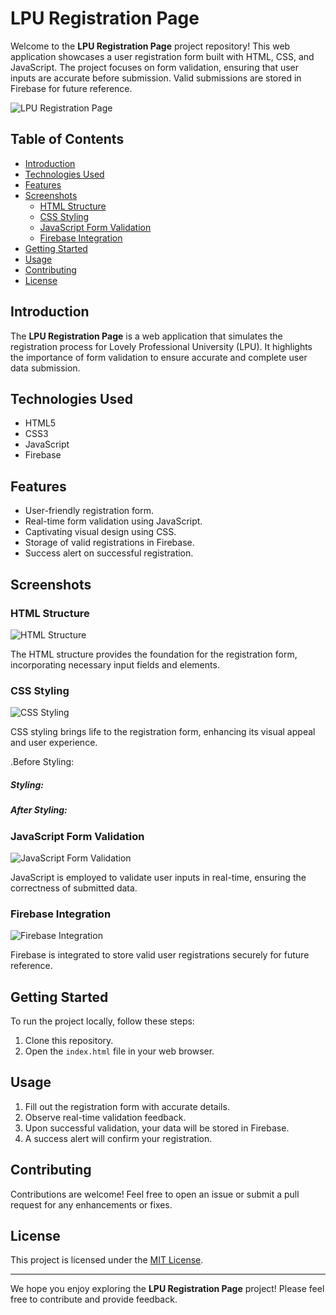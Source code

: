 # LPU Registration Page

Welcome to the **LPU Registration Page** project repository! This web application showcases a user registration form built with HTML, CSS, and JavaScript. The project focuses on form validation, ensuring that user inputs are accurate before submission. Valid submissions are stored in Firebase for future reference.

![LPU Registration Page](images/registration_page.png)

## Table of Contents

- [Introduction](#introduction)
- [Technologies Used](#technologies-used)
- [Features](#features)
- [Screenshots](#screenshots)
  - [HTML Structure](#html-structure)
  - [CSS Styling](#css-styling)
  - [JavaScript Form Validation](#javascript-form-validation)
  - [Firebase Integration](#firebase-integration)
- [Getting Started](#getting-started)
- [Usage](#usage)
- [Contributing](#contributing)
- [License](#license)

## Introduction

The **LPU Registration Page** is a web application that simulates the registration process for Lovely Professional University (LPU). It highlights the importance of form validation to ensure accurate and complete user data submission.

## Technologies Used

- HTML5
- CSS3
- JavaScript
- Firebase

## Features

- User-friendly registration form.
- Real-time form validation using JavaScript.
- Captivating visual design using CSS.
- Storage of valid registrations in Firebase.
- Success alert on successful registration.

## Screenshots

### HTML Structure

![HTML Structure](images/html_structure.png)

The HTML structure provides the foundation for the registration form, incorporating necessary input fields and elements.

### CSS Styling

![CSS Styling](images/css_styling.png)

CSS styling brings life to the registration form, enhancing its visual appeal and user experience.

.Before Styling:


##### Styling:


##### After Styling:


### JavaScript Form Validation

![JavaScript Form Validation](images/js_validation.png)

JavaScript is employed to validate user inputs in real-time, ensuring the correctness of submitted data.

### Firebase Integration

![Firebase Integration](images/firebase_integration.png)

Firebase is integrated to store valid user registrations securely for future reference.

## Getting Started

To run the project locally, follow these steps:

1. Clone this repository.
2. Open the `index.html` file in your web browser.

## Usage

1. Fill out the registration form with accurate details.
2. Observe real-time validation feedback.
3. Upon successful validation, your data will be stored in Firebase.
4. A success alert will confirm your registration.

## Contributing

Contributions are welcome! Feel free to open an issue or submit a pull request for any enhancements or fixes.

## License

This project is licensed under the [MIT License](LICENSE).

---

We hope you enjoy exploring the **LPU Registration Page** project! Please feel free to contribute and provide feedback.
